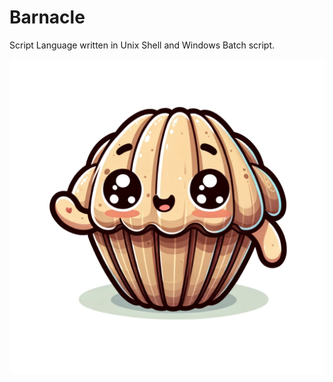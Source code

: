 # Barnacle

Script Language written in Unix Shell and Windows Batch script.  

![Mascot](/resources/mascot.webp)
